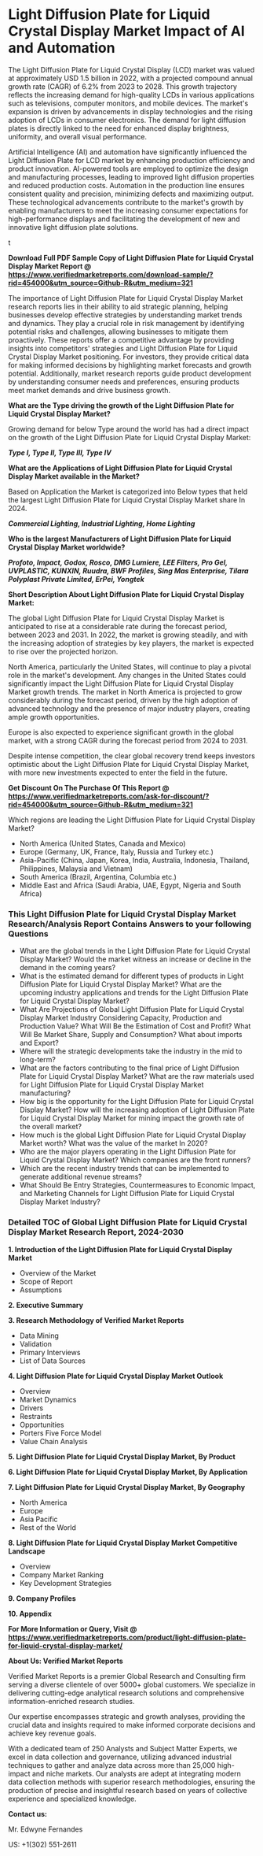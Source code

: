 <meta name="title" content="Global Light Diffusion Plate for Liquid Crystal Display Market Impact of AI and Automation"><meta name="description" content="The Light Diffusion Plate for Liquid Crystal Display (LCD) market was valued at approximately USD 1.5 billion in 2022, with a projected compound annual growth rate (CA"><meta name="title" content="Light Diffusion Plate for Liquid Crystal Display Market Size, Share, Scope, Trends, Growth, Opportunities, Analysis, Forecast"><h1>Light Diffusion Plate for Liquid Crystal Display Market Impact of AI and Automation</h1><p>The Light Diffusion Plate for Liquid Crystal Display (LCD) market was valued at approximately USD 1.5 billion in 2022, with a projected compound annual growth rate (CAGR) of 6.2% from 2023 to 2028. This growth trajectory reflects the increasing demand for high-quality LCDs in various applications such as televisions, computer monitors, and mobile devices. The market's expansion is driven by advancements in display technologies and the rising adoption of LCDs in consumer electronics. The demand for light diffusion plates is directly linked to the need for enhanced display brightness, uniformity, and overall visual performance.</p><p>Artificial Intelligence (AI) and automation have significantly influenced the Light Diffusion Plate for LCD market by enhancing production efficiency and product innovation. AI-powered tools are employed to optimize the design and manufacturing processes, leading to improved light diffusion properties and reduced production costs. Automation in the production line ensures consistent quality and precision, minimizing defects and maximizing output. These technological advancements contribute to the market's growth by enabling manufacturers to meet the increasing consumer expectations for high-performance displays and facilitating the development of new and innovative light diffusion plate solutions.</p>t</p><p id="" class=""><strong>Download Full PDF Sample Copy of Light Diffusion Plate for Liquid Crystal Display Market Report @ <a href="https://www.verifiedmarketreports.com/download-sample/?rid=454000&utm_source=Github-R&utm_medium=321" target="_blank">https://www.verifiedmarketreports.com/download-sample/?rid=454000&utm_source=Github-R&utm_medium=321</a></strong></p><p>The importance of&nbsp;Light Diffusion Plate for Liquid Crystal Display Market research reports lies in their ability to aid strategic planning, helping businesses develop effective strategies by understanding market trends and dynamics. They play a crucial role in risk management by identifying potential risks and challenges, allowing businesses to mitigate them proactively. These reports offer a competitive advantage by providing insights into competitors' strategies and Light Diffusion Plate for Liquid Crystal Display Market positioning. For investors, they provide critical data for making informed decisions by highlighting market forecasts and growth potential. Additionally, market research reports guide product development by understanding consumer needs and preferences, ensuring products meet market demands and drive business growth.</p><p><strong>What are the&nbsp;Type driving the growth of the Light Diffusion Plate for Liquid Crystal Display Market?</strong></p><p id="" class="">Growing demand for below Type around the world has had a direct impact on the growth of the Light Diffusion Plate for Liquid Crystal Display Market:</p><em><strong>Type I, Type II, Type III, Type IV</strong></em></p><strong>What are the&nbsp;Applications&nbsp;of Light Diffusion Plate for Liquid Crystal Display Market available in the Market?</strong></p><p id="" class="">Based on Application the Market is categorized into Below types that held the largest Light Diffusion Plate for Liquid Crystal Display Market share In 2024.</p><em><strong>Commercial Lighting, Industrial Lighting, Home Lighting</strong></em></p><strong>Who is the largest Manufacturers of Light Diffusion Plate for Liquid Crystal Display Market worldwide?</strong></p><p><em><strong>Profoto, Impact, Godox, Rosco, DMG Lumiere, LEE Filters, Pro Gel, UVPLASTIC, KUNXIN, Ruudra, BWF Profiles, Sing Mas Enterprise, Tilara Polyplast Private Limited, ErPei, Yongtek</strong></em></p><p id="" class=""><strong>Short Description About Light Diffusion Plate for Liquid Crystal Display Market:</strong></p><p>The global Light Diffusion Plate for Liquid Crystal Display Market is anticipated to rise at a considerable rate during the forecast period, between 2023 and 2031. In 2022, the market is growing steadily, and with the increasing adoption of strategies by key players, the market is expected to rise over the projected horizon.</p><p>North America, particularly the United States, will continue to play a pivotal role in the market's development. Any changes in the United States could significantly impact the Light Diffusion Plate for Liquid Crystal Display Market growth trends. The market in North America is projected to grow considerably during the forecast period, driven by the high adoption of advanced technology and the presence of major industry players, creating ample growth opportunities.</p><p>Europe is also expected to experience significant growth in the global market, with a strong CAGR during the forecast period from 2024 to 2031.</p><p>Despite intense competition, the clear global recovery trend keeps investors optimistic about the Light Diffusion Plate for Liquid Crystal Display Market, with more new investments expected to enter the field in the future.</p><p id="" class=""><strong>Get Discount On The Purchase Of This Report @ <a href="https://www.verifiedmarketreports.com/ask-for-discount/?rid=454000&utm_source=Github-R&utm_medium=321" target="_blank">https://www.verifiedmarketreports.com/ask-for-discount/?rid=454000&utm_source=Github-R&utm_medium=321</a></strong></p>Which regions are leading the Light Diffusion Plate for Liquid Crystal Display Market?</p><ul><li>North America (United States, Canada and Mexico)</li><li>Europe (Germany, UK, France, Italy, Russia and Turkey etc.)</li><li>Asia-Pacific (China, Japan, Korea, India, Australia, Indonesia, Thailand, Philippines, Malaysia and Vietnam)</li><li>South America (Brazil, Argentina, Columbia etc.)</li><li>Middle East and Africa (Saudi Arabia, UAE, Egypt, Nigeria and South Africa)</li></ul><h3 id="" class="">This Light Diffusion Plate for Liquid Crystal Display Market Research/Analysis Report Contains Answers to your following Questions</h3><ul><li>What are the global trends in the Light Diffusion Plate for Liquid Crystal Display Market? Would the market witness an increase or decline in the demand in the coming years?</li><li>What is the estimated demand for different types of products in Light Diffusion Plate for Liquid Crystal Display Market? What are the upcoming industry applications and trends for the Light Diffusion Plate for Liquid Crystal Display Market?</li><li>What Are Projections of Global Light Diffusion Plate for Liquid Crystal Display Market Industry Considering Capacity, Production and Production Value? What Will Be the Estimation of Cost and Profit? What Will Be Market Share, Supply and Consumption? What about imports and Export?</li><li>Where will the strategic developments take the industry in the mid to long-term?</li><li>What are the factors contributing to the final price of Light Diffusion Plate for Liquid Crystal Display Market? What are the raw materials used for Light Diffusion Plate for Liquid Crystal Display Market manufacturing?</li><li>How big is the opportunity for the Light Diffusion Plate for Liquid Crystal Display Market? How will the increasing adoption of Light Diffusion Plate for Liquid Crystal Display Market for mining impact the growth rate of the overall market?</li><li>How much is the global Light Diffusion Plate for Liquid Crystal Display Market worth? What was the value of the market In 2020?</li><li>Who are the major players operating in the Light Diffusion Plate for Liquid Crystal Display Market? Which companies are the front runners?</li><li>Which are the recent industry trends that can be implemented to generate additional revenue streams?</li><li>What Should Be Entry Strategies, Countermeasures to Economic Impact, and Marketing Channels for Light Diffusion Plate for Liquid Crystal Display Market Industry?</li></ul><h3 id="" class="">Detailed TOC of Global Light Diffusion Plate for Liquid Crystal Display Market Research Report, 2024-2030</h3><p id="" class=""><strong>1. Introduction of the Light Diffusion Plate for Liquid Crystal Display Market</strong></p><ul><li>Overview of the Market</li><li>Scope of Report</li><li>Assumptions</li></ul><p id="" class=""><strong>2. Executive Summary</strong></p><p id="" class=""><strong>3. Research Methodology of Verified Market Reports</strong></p><ul><li>Data Mining</li><li>Validation</li><li>Primary Interviews</li><li>List of Data Sources</li></ul><p id="" class=""><strong>4. Light Diffusion Plate for Liquid Crystal Display Market Outlook</strong></p><ul><li>Overview</li><li>Market Dynamics</li><li>Drivers</li><li>Restraints</li><li>Opportunities</li><li>Porters Five Force Model</li><li>Value Chain Analysis</li></ul><p id="" class=""><strong>5. Light Diffusion Plate for Liquid Crystal Display Market, By Product</strong></p><p id="" class=""><strong>6. Light Diffusion Plate for Liquid Crystal Display Market, By Application</strong></p><p id="" class=""><strong>7. Light Diffusion Plate for Liquid Crystal Display Market, By Geography</strong></p><ul><li>North America</li><li>Europe</li><li>Asia Pacific</li><li>Rest of the World</li></ul><p id="" class=""><strong>8. Light Diffusion Plate for Liquid Crystal Display Market Competitive Landscape</strong></p><ul><li>Overview</li><li>Company Market Ranking</li><li>Key Development Strategies</li></ul><p id="" class=""><strong>9. Company Profiles</strong></p><p id="" class=""><strong>10. Appendix</strong></p><p id="" class=""><strong>For More Information or Query, Visit @ <a href="https://www.verifiedmarketreports.com/product/light-diffusion-plate-for-liquid-crystal-display-market/" target="_blank">https://www.verifiedmarketreports.com/product/light-diffusion-plate-for-liquid-crystal-display-market/</a></strong></p><p id="" class=""><strong>About Us: Verified Market Reports</strong></p><p id="" class="">Verified Market Reports is a premier Global Research and Consulting firm serving a diverse clientele of over 5000+ global customers. We specialize in delivering cutting-edge analytical research solutions and comprehensive information-enriched research studies.</p><p id="" class="">Our expertise encompasses strategic and growth analyses, providing the crucial data and insights required to make informed corporate decisions and achieve key revenue goals.</p><p id="" class="">With a dedicated team of 250 Analysts and Subject Matter Experts, we excel in data collection and governance, utilizing advanced industrial techniques to gather and analyze data across more than 25,000 high-impact and niche markets. Our analysts are adept at integrating modern data collection methods with superior research methodologies, ensuring the production of precise and insightful research based on years of collective experience and specialized knowledge.</p><p id="" class=""><strong>Contact us:</strong></p><p id="" class="">Mr. Edwyne Fernandes</p><p id="" class="">US: +1(302) 551-2611</p>